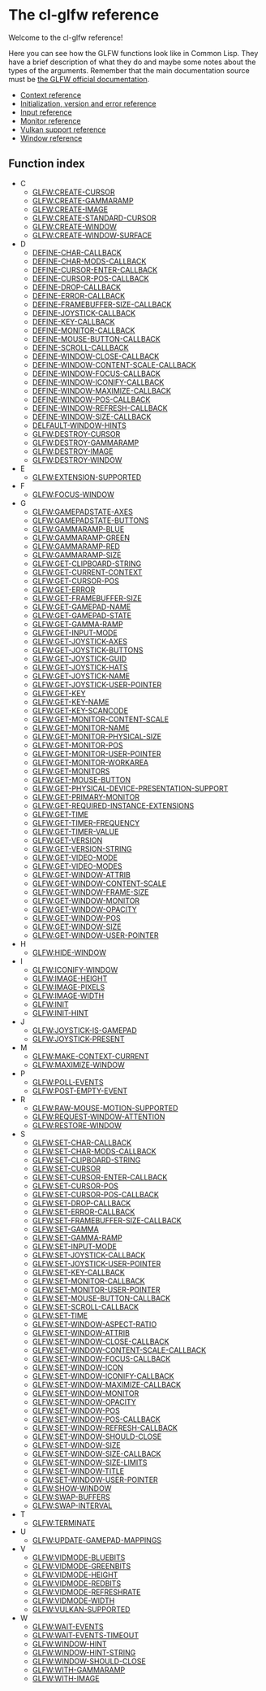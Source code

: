 # The cl-glfw reference

Welcome to the cl-glfw reference!

Here you can see how the GLFW functions look like in Common Lisp. They have a brief description of what they do and maybe some notes about the types of the arguments. Remember that the main documentation source must be [the GLFW official documentation](https://www.glfw.org/documentation.html).

* [Context reference](/docs/api/context.md#context-reference)
* [Initialization, version and error reference](/docs/api/initialization.md#initialization-version-and-error-reference)
* [Input reference](/docs/api/input.md#input-reference)
* [Monitor reference](/docs/api/monitor.md#monitor-reference)
* [Vulkan support reference](/docs/api/vulkan.md#vulkan-support-reference)
* [Window reference](/docs/api/window.md#window-reference)

## Function index

* C
  * [GLFW:CREATE-CURSOR](/docs/api/input.md#function-create-cursor)
  * [GLFW:CREATE-GAMMARAMP](/docs/api/monitor.md#function-create-gammaramp)
  * [GLFW:CREATE-IMAGE](/docs/api/window.md#function-create-image)
  * [GLFW:CREATE-STANDARD-CURSOR](/docs/api/input.md#function-create-standard-cursor)
  * [GLFW:CREATE-WINDOW](/docs/api/window.md#function-create-window)
  * [GLFW:CREATE-WINDOW-SURFACE](/docs/api/vulkan.md#function-create-window-surface)
* D
  * [DEFINE-CHAR-CALLBACK](/docs/api/input.md#macro-define-char-callback)
  * [DEFINE-CHAR-MODS-CALLBACK](/docs/api/input.md#macro-define-char-mods-callback)
  * [DEFINE-CURSOR-ENTER-CALLBACK](/docs/api/input.md#macro-define-cursor-enter-callback)
  * [DEFINE-CURSOR-POS-CALLBACK](/docs/api/input.md#macro-define-cursor-pos-callback)
  * [DEFINE-DROP-CALLBACK](/docs/api/input.md#macro-define-drop-callback)
  * [DEFINE-ERROR-CALLBACK](/docs/api/initialization.md#macro-define-error-callback)
  * [DEFINE-FRAMEBUFFER-SIZE-CALLBACK](/docs/api/window.md#macro-define-framebuffer-size-callback)
  * [DEFINE-JOYSTICK-CALLBACK](/docs/api/input.md#macro-define-joystick-callback)
  * [DEFINE-KEY-CALLBACK](/docs/api/input.md#macro-define-key-callback)
  * [DEFINE-MONITOR-CALLBACK](/docs/api/monitor.md#macro-define-monitor-callback)
  * [DEFINE-MOUSE-BUTTON-CALLBACK](/docs/api/input.md#macro-define-mouse-button-callback)
  * [DEFINE-SCROLL-CALLBACK](/docs/api/input.md#macro-define-scroll-callback)
  * [DEFINE-WINDOW-CLOSE-CALLBACK](/docs/api/window.md#macro-define-window-close-callback)
  * [DEFINE-WINDOW-CONTENT-SCALE-CALLBACK](/docs/api/window.md#macro-define-window-content-scale-callback)
  * [DEFINE-WINDOW-FOCUS-CALLBACK](/docs/api/window.md#macro-define-window-focus-callback)
  * [DEFINE-WINDOW-ICONIFY-CALLBACK](/docs/api/window.md#macro-define-window-iconify-callback)
  * [DEFINE-WINDOW-MAXIMIZE-CALLBACK](/docs/api/window.md#macro-define-window-maximize-callback)
  * [DEFINE-WINDOW-POS-CALLBACK](/docs/api/window.md#macro-define-window-pos-callback)
  * [DEFINE-WINDOW-REFRESH-CALLBACK](/docs/api/window.md#macro-define-window-refresh-callback)
  * [DEFINE-WINDOW-SIZE-CALLBACK](/docs/api/window.md#macro-define-window-size-callback)
  * [DELFAULT-WINDOW-HINTS](/docs/api/window.md#function-delfault-window-hints)
  * [GLFW:DESTROY-CURSOR](/docs/api/input.md#function-destroy-cursor)
  * [GLFW:DESTROY-GAMMARAMP](/docs/api/monitor.md#function-destroy-gammaramp)
  * [GLFW:DESTROY-IMAGE](/docs/api/window.md#function-destroy-image)
  * [GLFW:DESTROY-WINDOW](/docs/api/window.md#function-destroy-window)
* E
  * [GLFW:EXTENSION-SUPPORTED](/docs/api/context.md#function-extension-supported)
* F
  * [GLFW:FOCUS-WINDOW](/docs/api/window.md#function-focus-window)
* G
  * [GLFW:GAMEPADSTATE-AXES](/docs/api/input.md#function-gamepadstate-axes)
  * [GLFW:GAMEPADSTATE-BUTTONS](/docs/api/input.md#function-gamepadstate-buttons)
  * [GLFW:GAMMARAMP-BLUE](/docs/api/monitor.md#function-gammaramp-blue)
  * [GLFW:GAMMARAMP-GREEN](/docs/api/monitor.md#function-gammaramp-green)
  * [GLFW:GAMMARAMP-RED](/docs/api/monitor.md#function-gammaramp-red)
  * [GLFW:GAMMARAMP-SIZE](/docs/api/monitor.md#function-gammaramp-size)
  * [GLFW:GET-CLIPBOARD-STRING](/docs/api/input.md#function-get-clipboard-string)
  * [GLFW:GET-CURRENT-CONTEXT](/docs/api/context.md#function-get-current-context)
  * [GLFW:GET-CURSOR-POS](/docs/api/input.md#function-get-cursor-pos)
  * [GLFW:GET-ERROR](/docs/api/initialization.md#function-get-error)
  * [GLFW:GET-FRAMEBUFFER-SIZE](/docs/api/window.md#function-get-framebuffer-size)
  * [GLFW:GET-GAMEPAD-NAME](/docs/api/input.md#function-get-gamepad-name)
  * [GLFW:GET-GAMEPAD-STATE](/docs/api/input.md#function-get-gamepad-state)
  * [GLFW:GET-GAMMA-RAMP](/docs/api/monitor.md#function-get-gamma-ramp)
  * [GLFW:GET-INPUT-MODE](/docs/api/input.md#function-get-input-mode)
  * [GLFW:GET-JOYSTICK-AXES](/docs/api/input.md#function-get-joystick-axes)
  * [GLFW:GET-JOYSTICK-BUTTONS](/docs/api/input.md#function-get-joystick-buttons)
  * [GLFW:GET-JOYSTICK-GUID](/docs/api/input.md#function-get-joystick-guid)
  * [GLFW:GET-JOYSTICK-HATS](/docs/api/input.md#function-get-joystick-hats)
  * [GLFW:GET-JOYSTICK-NAME](/docs/api/input.md#function-get-joystick-name)
  * [GLFW:GET-JOYSTICK-USER-POINTER](/docs/api/input.md#function-get-joystick-user-pointer)
  * [GLFW:GET-KEY](/docs/api/input.md#function-get-key)
  * [GLFW:GET-KEY-NAME](/docs/api/input.md#function-get-key-name)
  * [GLFW:GET-KEY-SCANCODE](/docs/api/input.md#function-get-key-scancode)
  * [GLFW:GET-MONITOR-CONTENT-SCALE](/docs/api/monitor.md#function-get-monitor-content-scale)
  * [GLFW:GET-MONITOR-NAME](/docs/api/monitor.md#function-get-monitor-name)
  * [GLFW:GET-MONITOR-PHYSICAL-SIZE](/docs/api/monitor.md#function-get-monitor-physical-size)
  * [GLFW:GET-MONITOR-POS](/docs/api/monitor.md#function-get-monitor-pos)
  * [GLFW:GET-MONITOR-USER-POINTER](/docs/api/monitor.md#function-get-monitor-user-pointer)
  * [GLFW:GET-MONITOR-WORKAREA](/docs/api/monitor.md#function-get-monitor-workarea)
  * [GLFW:GET-MONITORS](/docs/api/monitor.md#function-get-monitors)
  * [GLFW:GET-MOUSE-BUTTON](/docs/api/input.md#function-get-mouse-button)
  * [GLFW:GET-PHYSICAL-DEVICE-PRESENTATION-SUPPORT](/docs/api/vulkan.md#function-get-physical-device-presentation-support)
  * [GLFW:GET-PRIMARY-MONITOR](/docs/api/monitor.md#function-get-primary-monitor)
  * [GLFW:GET-REQUIRED-INSTANCE-EXTENSIONS](/docs/api/vulkan.md#function-get-required-instance-extensions)
  * [GLFW:GET-TIME](/docs/api/input.md#function-get-time)
  * [GLFW:GET-TIMER-FREQUENCY](/docs/api/input.md#function-get-timer-frequency)
  * [GLFW:GET-TIMER-VALUE](/docs/api/input.md#function-get-timer-value)
  * [GLFW:GET-VERSION](/docs/api/initialization.md#function-get-version)
  * [GLFW:GET-VERSION-STRING](/docs/api/initialization.md#function-get-version-string)
  * [GLFW:GET-VIDEO-MODE](/docs/api/monitor.md#function-get-video-mode)
  * [GLFW:GET-VIDEO-MODES](/docs/api/monitor.md#function-get-video-modes)
  * [GLFW:GET-WINDOW-ATTRIB](/docs/api/window.md#function-get-window-attrib)
  * [GLFW:GET-WINDOW-CONTENT-SCALE](/docs/api/window.md#function-get-window-content-scale)
  * [GLFW:GET-WINDOW-FRAME-SIZE](/docs/api/window.md#function-get-window-frame-size)
  * [GLFW:GET-WINDOW-MONITOR](/docs/api/window.md#function-get-window-monitor)
  * [GLFW:GET-WINDOW-OPACITY](/docs/api/window.md#function-get-window-opacity)
  * [GLFW:GET-WINDOW-POS](/docs/api/window.md#function-get-window-pos)
  * [GLFW:GET-WINDOW-SIZE](/docs/api/window.md#function-get-window-size)
  * [GLFW:GET-WINDOW-USER-POINTER](/docs/api/window.md#function-get-window-user-pointer)
* H
  * [GLFW:HIDE-WINDOW](/docs/api/window.md#function-hide-window)
* I
  * [GLFW:ICONIFY-WINDOW](/docs/api/window.md#function-iconify-window)
  * [GLFW:IMAGE-HEIGHT](/docs/api/window.md#function-image-height)
  * [GLFW:IMAGE-PIXELS](/docs/api/window.md#function-image-pixels)
  * [GLFW:IMAGE-WIDTH](/docs/api/window.md#function-image-width)
  * [GLFW:INIT](/docs/api/initialization.md#function-init)
  * [GLFW:INIT-HINT](/docs/api/initialization.md#function-init-hint)
* J
  * [GLFW:JOYSTICK-IS-GAMEPAD](/docs/api/input.md#function-joystick-is-gamepad)
  * [GLFW:JOYSTICK-PRESENT](/docs/api/input.md#function-joystick-present)
* M
  * [GLFW:MAKE-CONTEXT-CURRENT](/docs/api/context.md#function-make-context-current)
  * [GLFW:MAXIMIZE-WINDOW](/docs/api/window.md#function-maximize-window)
* P
  * [GLFW:POLL-EVENTS](/docs/api/window.md#function-poll-events)
  * [GLFW:POST-EMPTY-EVENT](/docs/api/window.md#function-post-empty-event)
* R
  * [GLFW:RAW-MOUSE-MOTION-SUPPORTED](/docs/api/input.md#function-raw-mouse-motion-supported)
  * [GLFW:REQUEST-WINDOW-ATTENTION](/docs/api/window.md#function-request-window-attention)
  * [GLFW:RESTORE-WINDOW](/docs/api/window.md#function-restore-window)
* S
  * [GLFW:SET-CHAR-CALLBACK](/docs/api/input.md#function-set-char-callback)
  * [GLFW:SET-CHAR-MODS-CALLBACK](/docs/api/input.md#function-set-char-mods-callback)
  * [GLFW:SET-CLIPBOARD-STRING](/docs/api/input.md#function-set-clipboard-string)
  * [GLFW:SET-CURSOR](/docs/api/input.md#function-set-cursor)
  * [GLFW:SET-CURSOR-ENTER-CALLBACK](/docs/api/input.md#function-set-cursor-enter-callback)
  * [GLFW:SET-CURSOR-POS](/docs/api/input.md#function-set-cursor-pos)
  * [GLFW:SET-CURSOR-POS-CALLBACK](/docs/api/input.md#function-set-cursor-pos-callback)
  * [GLFW:SET-DROP-CALLBACK](/docs/api/input.md#function-set-drop-callback)
  * [GLFW:SET-ERROR-CALLBACK](/docs/api/initialization.md#function-set-error-callback)
  * [GLFW:SET-FRAMEBUFFER-SIZE-CALLBACK](/docs/api/window.md#function-set-framebuffer-size-callback)
  * [GLFW:SET-GAMMA](/docs/api/monitor.md#function-set-gamma)
  * [GLFW:SET-GAMMA-RAMP](/docs/api/monitor.md#function-set-gamma-ramp)
  * [GLFW:SET-INPUT-MODE](/docs/api/input.md#function-set-input-mode)
  * [GLFW:SET-JOYSTICK-CALLBACK](/docs/api/input.md#function-set-joystick-callback)
  * [GLFW:SET-JOYSTICK-USER-POINTER](/docs/api/input.md#function-set-joystick-user-pointer)
  * [GLFW:SET-KEY-CALLBACK](/docs/api/input.md#function-set-key-callback)
  * [GLFW:SET-MONITOR-CALLBACK](/docs/api/monitor.md#function-set-monitor-callback)
  * [GLFW:SET-MONITOR-USER-POINTER](/docs/api/monitor.md#function-set-monitor-user-pointer)
  * [GLFW:SET-MOUSE-BUTTON-CALLBACK](/docs/api/input.md#function-set-mouse-button-callback)
  * [GLFW:SET-SCROLL-CALLBACK](/docs/api/input.md#function-set-scroll-callback)
  * [GLFW:SET-TIME](/docs/api/input.md#function-set-time)
  * [GLFW:SET-WINDOW-ASPECT-RATIO](/docs/api/window.md#function-set-window-aspect-ratio)
  * [GLFW:SET-WINDOW-ATTRIB](/docs/api/window.md#function-set-window-attrib)
  * [GLFW:SET-WINDOW-CLOSE-CALLBACK](/docs/api/window.md#function-set-window-close-callback)
  * [GLFW:SET-WINDOW-CONTENT-SCALE-CALLBACK](/docs/api/window.md#function-set-window-content-scale-callback)
  * [GLFW:SET-WINDOW-FOCUS-CALLBACK](/docs/api/window.md#function-set-window-focus-callback)
  * [GLFW:SET-WINDOW-ICON](/docs/api/window.md#function-set-window-icon)
  * [GLFW:SET-WINDOW-ICONIFY-CALLBACK](/docs/api/window.md#function-set-window-iconify-callback)
  * [GLFW:SET-WINDOW-MAXIMIZE-CALLBACK](/docs/api/window.md#function-set-window-maximize-callback)
  * [GLFW:SET-WINDOW-MONITOR](/docs/api/window.md#function-set-window-monitor)
  * [GLFW:SET-WINDOW-OPACITY](/docs/api/window.md#function-set-window-opacity)
  * [GLFW:SET-WINDOW-POS](/docs/api/window.md#function-set-window-pos)
  * [GLFW:SET-WINDOW-POS-CALLBACK](/docs/api/window.md#function-set-window-pos-callback)
  * [GLFW:SET-WINDOW-REFRESH-CALLBACK](/docs/api/window.md#function-set-window-refresh-callback)
  * [GLFW:SET-WINDOW-SHOULD-CLOSE](/docs/api/window.md#function-set-window-should-close)
  * [GLFW:SET-WINDOW-SIZE](/docs/api/window.md#function-set-window-size)
  * [GLFW:SET-WINDOW-SIZE-CALLBACK](/docs/api/window.md#function-set-window-size-callback)
  * [GLFW:SET-WINDOW-SIZE-LIMITS](/docs/api/window.md#function-set-window-size-limits)
  * [GLFW:SET-WINDOW-TITLE](/docs/api/window.md#function-set-window-title)
  * [GLFW:SET-WINDOW-USER-POINTER](/docs/api/window.md#function-set-window-user-pointer)
  * [GLFW:SHOW-WINDOW](/docs/api/window.md#function-show-window)
  * [GLFW:SWAP-BUFFERS](/docs/api/window.md#function-swap-buffers)
  * [GLFW:SWAP-INTERVAL](/docs/api/context.md#function-swap-interval)
* T
  * [GLFW:TERMINATE](/docs/api/initialization.md#function-terminate)
* U
  * [GLFW:UPDATE-GAMEPAD-MAPPINGS](/docs/api/input.md#function-update-gamepad-mappings)
* V
  * [GLFW:VIDMODE-BLUEBITS](/docs/api/monitor.md#function-vidmode-bluebits)
  * [GLFW:VIDMODE-GREENBITS](/docs/api/monitor.md#function-vidmode-greenbits)
  * [GLFW:VIDMODE-HEIGHT](/docs/api/monitor.md#function-vidmode-height)
  * [GLFW:VIDMODE-REDBITS](/docs/api/monitor.md#function-vidmode-redbits)
  * [GLFW:VIDMODE-REFRESHRATE](/docs/api/monitor.md#function-vidmode-refreshrate)
  * [GLFW:VIDMODE-WIDTH](/docs/api/monitor.md#function-vidmode-width)
  * [GLFW:VULKAN-SUPPORTED](/docs/api/vulkan.md#function-vulkan-supported)
* W
  * [GLFW:WAIT-EVENTS](/docs/api/window.md#function-wait-events)
  * [GLFW:WAIT-EVENTS-TIMEOUT](/docs/api/window.md#function-wait-events-timeout)
  * [GLFW:WINDOW-HINT](/docs/api/window.md#function-window-hint)
  * [GLFW:WINDOW-HINT-STRING](/docs/api/window.md#function-window-hint-string)
  * [GLFW:WINDOW-SHOULD-CLOSE](/docs/api/window.md#function-window-should-close)
  * [GLFW:WITH-GAMMARAMP](/docs/api/monitor.md#macro-with-gammaramp)
  * [GLFW:WITH-IMAGE](/docs/api/window.md#macro-with-image)

